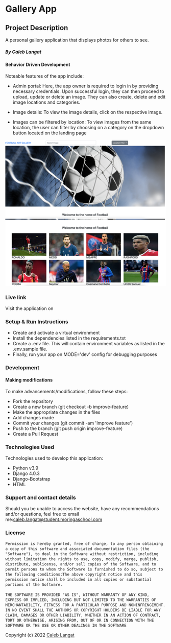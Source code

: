 # Gallery App
## Project Description
A personal gallery application that displays photos for others to see. 
##### By Caleb Langat

#### Behavior Driven Development
Noteable features of the app include:

- Admin portal: Here, the app owner is required to login in by providing necessary credentials. Upon successful login, they can then proceed to upload, update or delete an image. They can also create, delete and edit image locations and categories.
- Image details: To view the image details, click on the respective image. 

- Images can be filtered by location:
    To view images from the same location, the user can filter by choosing on a category on the dropdown button located on the landing page

![views](static/images/item1.png)
![views](static/images/item2.png)

### Live link
Visit the application on 
### Setup & Run Instructions
- Create and activate a virtual environment
- Install the dependencies listed in the requirements.txt
- Create a .env file. This will contain environment variables as listed in the .env.sample file.
- Finally, run your app on MODE='dev' config for debugging purposes
### Development
#### Making modifications
To make advancements/modifications, follow these steps:
- Fork the repository
- Create a new branch (git checkout -b improve-feature)
- Make the appropriate changes in the files
- Add changes made
- Commit your changes (git commit -am 'Improve feature')
- Push to the branch (git push origin improve-feature)
- Create a Pull Request
### Technologies Used
Technologies used to develop this application:
- Python v3.9
- Django 4.0.3
- Django-Bootstrap
- HTML
### Support and contact details
Should you be unable to access the website, have any recommendations and/or questions, feel free to email me:[caleb.langat@student.moringaschool.com](mailto:caleb.langat@student.moringaschool.com)
### License
    ​Permission is hereby granted, free of charge, to any person obtaining a copy of this software and associated documentation files (the "Software"), to deal in the Software without restriction, including without limitation the rights to use, copy, modify, merge, publish, distribute, sublicense, and/or sell copies of the Software, and to permit persons to whom the Software is furnished to do so, subject to the following conditions:​The above copyright notice and this permission notice shall be included in all copies or substantial portions of the Software.

    ​THE SOFTWARE IS PROVIDED "AS IS", WITHOUT WARRANTY OF ANY KIND, EXPRESS OR IMPLIED, INCLUDING BUT NOT LIMITED TO THE WARRANTIES OF MERCHANTABILITY, FITNESS FOR A PARTICULAR PURPOSE AND NONINFRINGEMENT. IN NO EVENT SHALL THE AUTHORS OR COPYRIGHT HOLDERS BE LIABLE FOR ANY CLAIM, DAMAGES OR OTHER LIABILITY, WHETHER IN AN ACTION OF CONTRACT, TORT OR OTHERWISE, ARISING FROM, OUT OF OR IN CONNECTION WITH THE SOFTWARE OR THE USE OR OTHER DEALINGS IN THE SOFTWARE

Copyright (c) 2022 [Caleb Langat](https://github.com/mzazi25)  

